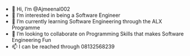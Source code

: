 - 👋 Hi, I’m @Ajmeenal002
- 👀 I’m interested in being a Software Engineer 
- 🌱 I’m currently learning Software Engineering through the ALX Programme
- 💞️ I’m looking to collaborate on Programming Skills that makes Software Engineering Fun 
- 📫 I can be reached through 08132568239

<!---
Ajmeenal002/Ajmeenal002 is a ✨ special ✨ repository because its `README.md` (this file) appears on your GitHub profile.
You can click the Preview link to take a look at your changes.
--->

